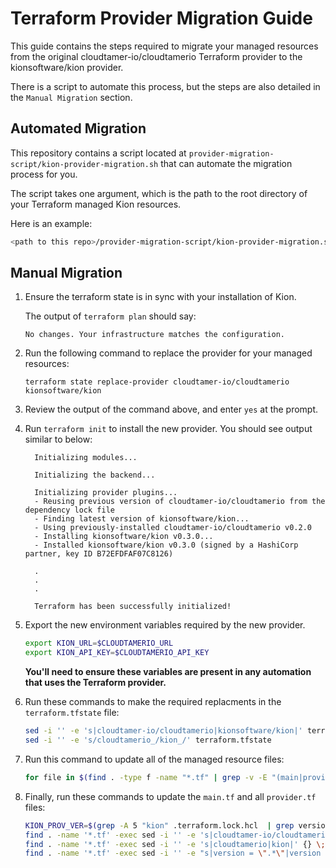 # Terraform Provider Migration Guide

This guide contains the steps required to migrate your managed resources from the original cloudtamer-io/cloudtamerio Terraform provider
to the kionsoftware/kion provider.

There is a script to automate this process, but the steps are also detailed in the `Manual Migration` section.

## Automated Migration

This repository contains a script located at `provider-migration-script/kion-provider-migration.sh` that can automate
the migration process for you.

The script takes one argument, which is the path to the root directory of your Terraform managed Kion resources.

Here is an example:

```bash
<path to this repo>/provider-migration-script/kion-provider-migration.sh <path to terraform root dir>
```



## Manual Migration

1. Ensure the terraform state is in sync with your installation of Kion.

    The output of `terraform plan` should say:
      ```
      No changes. Your infrastructure matches the configuration.
      ```

2. Run the following command to replace the provider for your managed resources:

    `terraform state replace-provider cloudtamer-io/cloudtamerio kionsoftware/kion`

3. Review the output of the command above, and enter `yes` at the prompt.

4. Run `terraform init` to install the new provider. You should see output similar to below:

    ```
      Initializing modules...

      Initializing the backend...

      Initializing provider plugins...
      - Reusing previous version of cloudtamer-io/cloudtamerio from the dependency lock file
      - Finding latest version of kionsoftware/kion...
      - Using previously-installed cloudtamer-io/cloudtamerio v0.2.0
      - Installing kionsoftware/kion v0.3.0...
      - Installed kionsoftware/kion v0.3.0 (signed by a HashiCorp partner, key ID B72EFDFAF07C8126)

      .
      .
      .

      Terraform has been successfully initialized!
    ```

5. Export the new environment variables required by the new provider.

    ```bash
    export KION_URL=$CLOUDTAMERIO_URL
    export KION_API_KEY=$CLOUDTAMERIO_API_KEY
    ```

    **You'll need to ensure these variables are present in any automation that uses the Terraform provider.**

6. Run these commands to make the required replacments in the `terraform.tfstate` file:

    ```bash
    sed -i '' -e 's|cloudtamer-io/cloudtamerio|kionsoftware/kion|' terraform.tfstate
    sed -i '' -e 's/cloudtamerio_/kion_/' terraform.tfstate
    ```

7. Run this command to update all of the managed resource files:

    ```bash
    for file in $(find . -type f -name "*.tf" | grep -v -E "(main|provider).tf"); do sed -i '' -e 's|cloudtamerio|kion|' "$file"; done
   ```

8. Finally, run these commands to update the `main.tf` and all `provider.tf` files:

    ```bash
    KION_PROV_VER=$(grep -A 5 "kion" .terraform.lock.hcl  | grep version | awk '{print $3}' | tr -d '"')
    find . -name '*.tf' -exec sed -i '' -e 's|cloudtamer-io/cloudtamerio|kionsoftware/kion|' {} \;
    find . -name '*.tf' -exec sed -i '' -e 's|cloudtamerio|kion|' {} \;
    find . -name '*.tf' -exec sed -i '' -e "s|version = \".*\"|version = \"$KION_PROV_VER\"|" {} \;
    ```